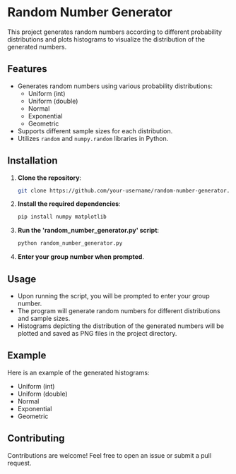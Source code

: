 # Random Number Generator

This project generates random numbers according to different probability distributions and plots histograms to visualize the distribution of the generated numbers.

## Features

- Generates random numbers using various probability distributions:
  - Uniform (int)
  - Uniform (double)
  - Normal
  - Exponential
  - Geometric
- Supports different sample sizes for each distribution.
- Utilizes `random` and `numpy.random` libraries in Python.

## Installation

1. **Clone the repository**:

   ```bash
   git clone https://github.com/your-username/random-number-generator.git

2. **Install the required dependencies**:
   ```bash
   pip install numpy matplotlib

3. **Run the 'random_number_generator.py' script**:

   ```bash
   python random_number_generator.py

4. **Enter your group number when prompted**.

## Usage
- Upon running the script, you will be prompted to enter your group number.
- The program will generate random numbers for different distributions and sample sizes.
- Histograms depicting the distribution of the generated numbers will be plotted and saved as PNG files in the project directory.

## Example
Here is an example of the generated histograms:

- Uniform (int)
- Uniform (double)
- Normal
- Exponential
- Geometric

## Contributing
Contributions are welcome! Feel free to open an issue or submit a pull request.


